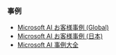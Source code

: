 ### 事例
- [Microsoft AI お客様事例 (Global)](https://www.microsoft.com/ja-jp/ai/customer-stories)
- [Microsoft AI お客様事例 (日本)](https://customers.microsoft.com/ja-jp/search?sq=%22Azure%20Machine%20Learning%22&ff=&p=2&so=story_publish_date%20desc)
- [Microsoft AI 事例大全](../documents/microsoft_ai_usecase.pdf)



